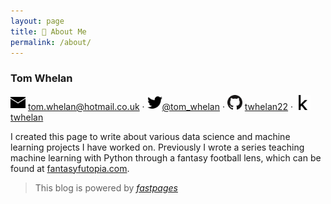 ```yaml
---
layout: page
title: 👤 About Me
permalink: /about/
---
```


### Tom Whelan
<p><img src="/images/email_icon.png" style="border: 0; display:inline" alt="email" width="24"/> <a href="mailto:tom.whelan@hotmail.co.uk">tom.whelan@hotmail.co.uk</a> · <img src="/images/twitter_icon.png" style="border: 0; display:inline" alt="twitter" width="24"/><a href="https://twitter.com/tom_whelan">@tom_whelan</a> · <img src="/images/github_icon.png" style="border: 0; display:inline" alt="github" width="24"/> <a href="https://github.com/twhelan22">twhelan22</a> · <img src="/images/kaggle_icon.png" style="border: 0; display:inline" alt="kaggle" width="24"/><a href="https://www.kaggle.com/twhelan">twhelan</a></p>

I created this page to write about various data science and machine learning projects I have worked on. Previously I wrote a series teaching machine learning with Python through a fantasy football lens, which can be found at [fantasyfutopia.com](http://www.fantasyfutopia.com/python-for-fantasy-football-introduction/).


> This blog is powered by *[fastpages](https://github.com/fastai/fastpages)*
